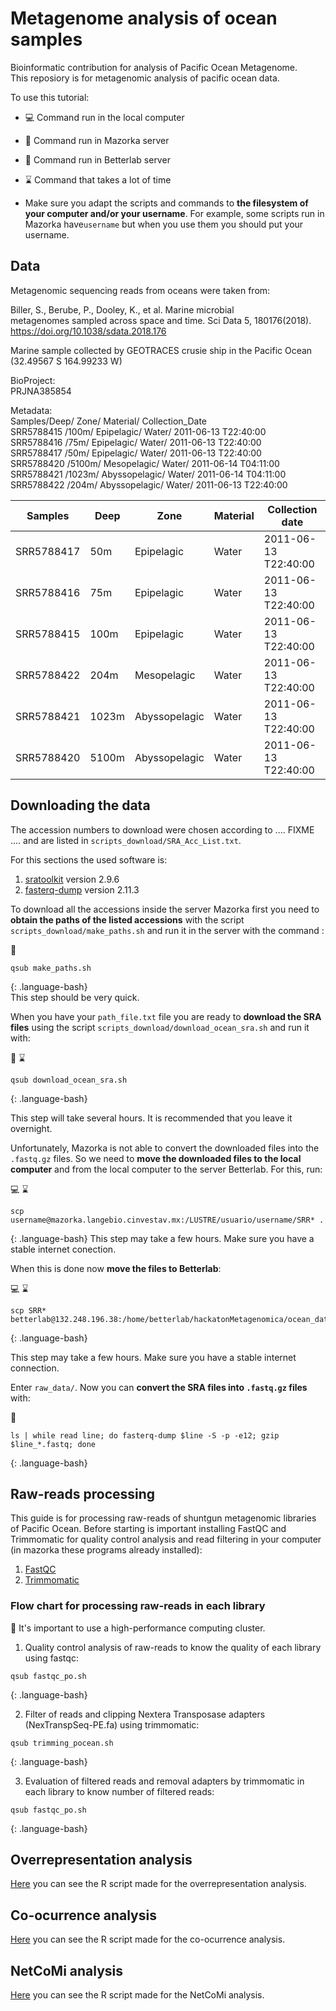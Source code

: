 # Metagenome analysis of ocean samples

Bioinformatic contribution for analysis of Pacific Ocean Metagenome.  
This reposiory is for metagenomic analysis of pacific ocean data.  

To use this tutorial:
- :computer: Command run in the local computer
- :corn: Command run in Mazorka server
- :microscope: Command run in Betterlab server
- :hourglass: Command that takes a lot of time

- Make sure you adapt the scripts and commands to **the filesystem of your computer and/or your username**. 
For example, some scripts run in Mazorka have`username` but when you use them you should put your username.

## Data

Metagenomic sequencing reads from oceans were taken from:

Biller, S., Berube, P., Dooley, K., et al. Marine microbial  
metagenomes sampled across space and time. Sci Data 5, 180176(2018).  
https://doi.org/10.1038/sdata.2018.176  

Marine sample collected by GEOTRACES crusie ship in the Pacific Ocean (32.49567 S 164.99233 W)  

BioProject:  
PRJNA385854  

Metadata:  
Samples/Deep/ Zone/ Material/ Collection_Date  
SRR5788415 /100m/  Epipelagic/    Water/     2011-06-13 T22:40:00  
SRR5788416  /75m/   Epipelagic/    Water/     2011-06-13 T22:40:00  
SRR5788417 /50m/   Epipelagic/    Water/     2011-06-13 T22:40:00  
SRR5788420  /5100m/ Mesopelagic/   Water/     2011-06-14 T04:11:00  
SRR5788421  /1023m/ Abyssopelagic/ Water/     2011-06-14 T04:11:00  
SRR5788422  /204m/  Abyssopelagic/ Water/     2011-06-13 T22:40:00  

|Samples    |Deep   | Zone       |Material | Collection date     |  
|---------|-----|---------|-------|-------------------|  
|SRR5788417 |50m    |Epipelagic  | Water   | 2011-06-13 T22:40:00|  
|SRR5788416 |75m    |Epipelagic  | Water   | 2011-06-13 T22:40:00|  
|SRR5788415 |100m   |Epipelagic  | Water   | 2011-06-13 T22:40:00|  
|SRR5788422 |204m   |Mesopelagic | Water   | 2011-06-13 T22:40:00|  
|SRR5788421 |1023m  |Abyssopelagic| Water  | 2011-06-13 T22:40:00|  
|SRR5788420 |5100m  |Abyssopelagic| Water  | 2011-06-13 T22:40:00|  

## Downloading the data

The accession numbers to download were chosen according to .... FIXME .... and 
are listed in `scripts_download/SRA_Acc_List.txt`. 

For this sections the used software is:  
1. [sratoolkit](https://github.com/ncbi/sra-tools) version 2.9.6  
2. [fasterq-dump](https://github.com/ncbi/sra-tools/wiki/HowTo:-fasterq-dump) version 2.11.3  

To download all the accessions inside the server Mazorka first you need to **obtain the paths
 of the listed accessions** with the script `scripts_download/make_paths.sh` and run it in the server
 with the command :

:corn:
~~~
qsub make_paths.sh
~~~
{: .language-bash}  
This step should be very quick.

When you have your `path_file.txt` file you are ready to **download the SRA files** using the script
`scripts_download/download_ocean_sra.sh` and run it with:

:corn: :hourglass:
~~~
qsub download_ocean_sra.sh
~~~
{: .language-bash}  

This step will take several hours. It is recommended that you leave it overnight.

Unfortunately, Mazorka is not able to convert the downloaded files into the `.fastq.gz` files.
So we need to **move the downloaded files to the local computer** and from the local computer to
 the server Betterlab. For this, run:

:computer: :hourglass:
~~~
scp username@mazorka.langebio.cinvestav.mx:/LUSTRE/usuario/username/SRR* .
~~~
{: .language-bash}
This step may take a few hours. Make sure you have a stable internet conection.

When this is done now **move the files to Betterlab**:

:computer: :hourglass:
~~~
scp SRR* betterlab@132.248.196.38:/home/betterlab/hackatonMetagenomica/ocean_data/raw_data/
~~~
{: .language-bash}  

This step may take a few hours. Make sure you have a stable internet connection.

Enter `raw_data/`. Now you can **convert the SRA files into `.fastq.gz` files** with:

:microscope:
~~~
ls | while read line; do fasterq-dump $line -S -p -e12; gzip $line_*.fastq; done
~~~
{: .language-bash}

## Raw-reads processing
This guide is for processing raw-reads of shuntgun metagenomic libraries of Pacific Ocean.
Before starting is important installing FastQC and Trimmomatic for quality control analysis and read filtering in your computer (in mazorka these programs already installed):

1. [FastQC](https://github.com/s-andrews/FastQC/blob/master/INSTALL.txt)
2. [Trimmomatic](http://www.usadellab.org/cms/?page=trimmomatic)


### Flow chart for processing raw-reads in each library
:corn:
It's important to use a high-performance computing cluster.

1. Quality control analysis of raw-reads to know the quality of each library using fastqc:
~~~
qsub fastqc_po.sh
~~~
{: .language-bash}  

2. Filter of reads and clipping Nextera Transposase adapters (NexTranspSeq-PE.fa) using trimmomatic:
~~~
qsub trimming_pocean.sh
~~~
{: .language-bash}
  
3. Evaluation of filtered reads and removal adapters by trimmomatic in each library to know number of filtered reads: 
~~~
qsub fastqc_po.sh
~~~
{: .language-bash}
  
## Overrepresentation analysis
[Here](https://orlanc.github.io/pocean_metagenome/Overrepresentation_analysis/overrepresentation_analysis.html) you
can see the R script made for the overrepresentation analysis. 

## Co-ocurrence analysis

[Here](https://orlanc.github.io/pocean_metagenome/Co-ocurrence_analysis/coocurrence.html) you can see the R script made for the co-ocurrence analysis.

## NetCoMi analysis
[Here](https://orlanc.github.io/pocean_metagenome//tutorial_NetCoMi/script_redes_NetCoMi.html) you can see the R script made for the NetCoMi analysis.

